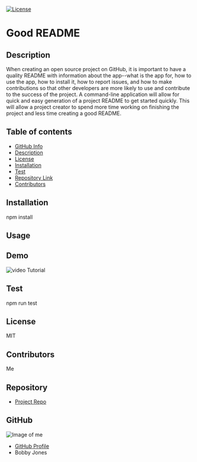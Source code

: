 
[![License](http://img.shields.io/:license-MIT-blue.svg)](http://doge.mit-license.org)

# **Good README**

## Description

When creating an open source project on GitHub, it is important to have a quality README with information about the app--what is the app for, how to use the app, how to install it, how to report issues, and how to make contributions so that other developers are more likely to use and contribute to the success of the project. A command-line application will allow for quick and easy generation of a project README to get started quickly. This will allow a project creator to spend more time working on finishing the project and less time creating a good README.

## Table of contents

- [GitHub Info](#GitHub)
- [Description](#Description)
- [License](#License)
- [Installation](#Installation)
- [Test](#Test)
- [Repository Link](#Repository)
- [Contributors](#Contributors) 

## Installation

npm install

## Usage

## Demo

![video Tutorial](Video\GoodREADMEGenerator(Node).gif)

## Test

npm run test

## License

MIT

## Contributors

Me

## Repository

- [Project Repo](link)

## GitHub

![Image of me](https://avatars3.githubusercontent.com/u/64339522?v=4)
- [GitHub Profile](https://github.com/jones9682)
- Bobby Jones
  
  